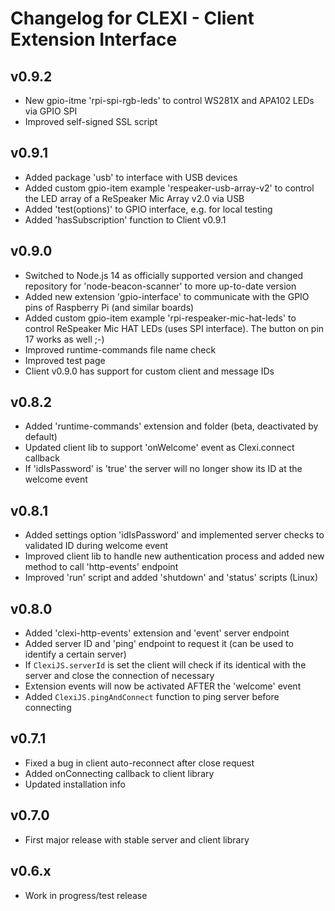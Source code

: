 # Changelog for CLEXI - Client Extension Interface

## v0.9.2
* New gpio-itme 'rpi-spi-rgb-leds' to control WS281X and APA102 LEDs via GPIO SPI
* Improved self-signed SSL script

## v0.9.1
* Added package 'usb' to interface with USB devices
* Added custom gpio-item example 'respeaker-usb-array-v2' to control the LED array of a ReSpeaker Mic Array v2.0 via USB
* Added 'test(options)' to GPIO interface, e.g. for local testing
* Added 'hasSubscription' function to Client v0.9.1

## v0.9.0
* Switched to Node.js 14 as officially supported version and changed repository for 'node-beacon-scanner' to more up-to-date version
* Added new extension 'gpio-interface' to communicate with the GPIO pins of Raspberry Pi (and similar boards)
* Added custom gpio-item example 'rpi-respeaker-mic-hat-leds' to control ReSpeaker Mic HAT LEDs (uses SPI interface). The button on pin 17 works as well ;-)
* Improved runtime-commands file name check
* Improved test page
* Client v0.9.0 has support for custom client and message IDs

## v0.8.2
* Added 'runtime-commands' extension and folder (beta, deactivated by default)
* Updated client lib to support 'onWelcome' event as Clexi.connect callback
* If 'idIsPassword' is 'true' the server will no longer show its ID at the welcome event

## v0.8.1
* Added settings option 'idIsPassword' and implemented server checks to validated ID during welcome event
* Improved client lib to handle new authentication process and added new method to call 'http-events' endpoint
* Improved 'run' script and added 'shutdown' and 'status' scripts (Linux)

## v0.8.0
* Added 'clexi-http-events' extension and 'event' server endpoint
* Added server ID and 'ping' endpoint to request it (can be used to identify a certain server)
* If `ClexiJS.serverId` is set the client will check if its identical with the server and close the connection of necessary
* Extension events will now be activated AFTER the 'welcome' event
* Added `ClexiJS.pingAndConnect` function to ping server before connecting

## v0.7.1
* Fixed a bug in client auto-reconnect after close request
* Added onConnecting callback to client library
* Updated installation info

## v0.7.0
* First major release with stable server and client library

## v0.6.x
* Work in progress/test release
